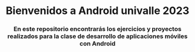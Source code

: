 <h1 align="center">Bienvenidos a Android univalle 2023</h1>
<h3 align="center">En este repositorio encontrarás los ejercicios y proyectos realizados para la clase de desarrollo de aplicaciones móviles con Android</h3>
